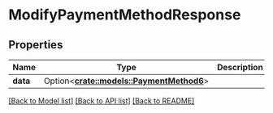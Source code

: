 # ModifyPaymentMethodResponse

## Properties

Name | Type | Description | Notes
------------ | ------------- | ------------- | -------------
**data** | Option<[**crate::models::PaymentMethod6**](PaymentMethod_6.md)> |  | [optional]

[[Back to Model list]](../README.md#documentation-for-models) [[Back to API list]](../README.md#documentation-for-api-endpoints) [[Back to README]](../README.md)


